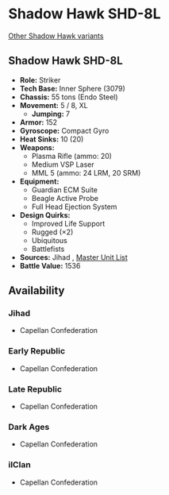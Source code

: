 # Shadow Hawk SHD-8L 

[Other Shadow Hawk variants](../shadow_hawk.md) 

## Shadow Hawk SHD-8L 

- **Role:** Striker 
- **Tech Base:** Inner Sphere (3079) 
- **Chassis:** 55 tons (Endo Steel) 
- **Movement:** 5 / 8, XL 
  - **Jumping:** 7 
- **Armor:** 152 
- **Gyroscope:** Compact Gyro 
- **Heat Sinks:** 10 (20) 
- **Weapons:** 
  - Plasma Rifle (ammo: 20) 
  - Medium VSP Laser 
  - MML 5 (ammo: 24 LRM, 20 SRM) 
- **Equipment:** 
  - Guardian ECM Suite 
  - Beagle Active Probe 
  - Full Head Ejection System 
- **Design Quirks:** 
  - Improved Life Support 
  - Rugged (×2) 
  - Ubiquitous 
  - Battlefists 
- **Sources:** Jihad , [Master Unit List](http://masterunitlist.info/Unit/Details/2909) 
- **Battle Value:** 1536 

## Availability 

### Jihad 

- Capellan Confederation 

### Early Republic 

- Capellan Confederation 

### Late Republic 

- Capellan Confederation 

### Dark Ages 

- Capellan Confederation 

### ilClan 

- Capellan Confederation 

